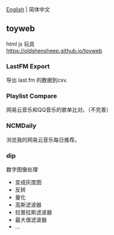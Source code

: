 [English](./README.md) | 简体中文  

## toyweb

html js 玩具  
<https://oldshensheep.github.io/toyweb>

### LastFM Export

导出 last.fm 的数据到csv.

### Playlist Compare

网易云音乐和QQ音乐的歌单比对。（不完善）

### NCMDaily

浏览我的网易云音乐每日推荐。

### dip

数字图像处理

- 变成灰度图
- 反转
- 量化
- 高斯滤波器
- 拉普拉斯滤波器
- 最大值滤波器
- ...
